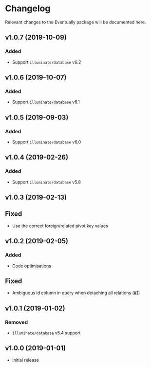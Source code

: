 # Changelog
Relevant changes to the Eventually package will be documented here.

## v1.0.7 (2019-10-09)
### Added
- Support `illuminate/database` v6.2

## v1.0.6 (2019-10-07)
### Added
- Support `illuminate/database` v6.1

## v1.0.5 (2019-09-03)
### Added
- Support `illuminate/database` v6.0

## v1.0.4 (2019-02-26)
### Added
- Support `illuminate/database` v5.8

## v1.0.3 (2019-02-13)
## Fixed
- Use the correct foreign/related pivot key values

## v1.0.2 (2019-02-05)
### Added
- Code optimisations

## Fixed
- Ambiguous id column in query when detaching all relations ([#1](https://gitlab.com/altek/eventually/issues/1))

## v1.0.1 (2019-01-02)
### Removed
- `illuminate/database` v5.4 support

## v1.0.0 (2019-01-01)

- Initial release
